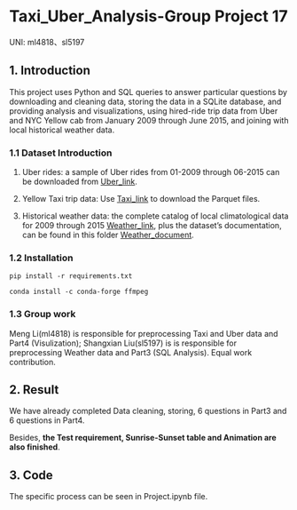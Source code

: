# Taxi_Uber_Analysis-Group Project 17
UNI: ml4818、sl5197
## 1. Introduction

This project uses Python and SQL queries to answer particular questions by downloading and cleaning data, storing the data in a SQLite database, and providing analysis and visualizations, using hired-ride trip data from Uber and NYC Yellow cab from January 2009 through June 2015, and joining with local historical weather data.

### 1.1 Dataset Introduction
1) Uber rides: a sample of Uber rides from 01-2009 through 06-2015 can be downloaded from [Uber_link](https://drive.google.com/file/d/1F7D82w1D5151GXCR6BTEk7mNQ_YnPNDk/view).

2) Yellow Taxi trip data: Use [Taxi_link](https://www.nyc.gov/site/tlc/about/tlc-trip-record-data.page) to download the Parquet files.
3) Historical weather data: the complete catalog of local climatological data for 2009 through 2015 [Weather_link](https://drive.google.com/drive/folders/1I_Cj3RFHRGcQjb5Gas06buqRbKodIwKC), plus the dataset’s documentation, can be found in this folder [Weather_document](https://drive.google.com/drive/folders/1I_Cj3RFHRGcQjb5Gas06buqRbKodIwKC).

### 1.2 Installation
```pip install -r requirements.txt```

```conda install -c conda-forge ffmpeg```
### 1.3 Group work
Meng Li(ml4818) is responsible for preprocessing Taxi and Uber data and Part4 (Visulization);
Shangxian Liu(sl5197) is is responsible for preprocessing Weather data and Part3 (SQL Analysis).
Equal work contribution.

## 2. Result
We have already completed Data cleaning, storing, 6 questions in Part3 and 6 questions in Part4.

Besides, **the Test requirement, Sunrise-Sunset table and Animation are also finished**.

## 3. Code
The specific process can be seen in Project.ipynb file.

